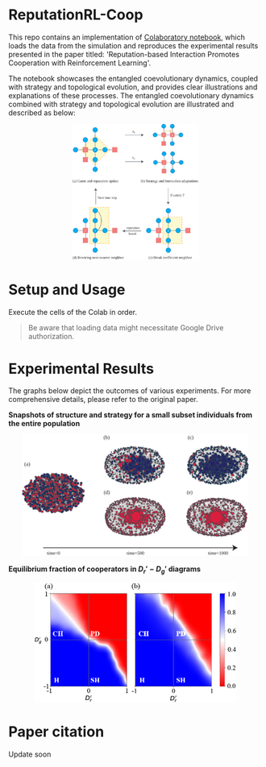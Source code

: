 # ReputationRL-Coop
This repo contains an implementation of [Colaboratory notebook](https://colab.research.google.com/github/itstyren/reputationRL-coop/blob/main/reputationRL_coop_figures.ipynb), which loads the data from the simulation and reproduces the experimental results presented in the paper titled: 'Reputation-based Interaction Promotes Cooperation with Reinforcement Learning'.

The notebook showcases the entangled coevolutionary dynamics, coupled with strategy and topological evolution, and provides clear illustrations and explanations of these processes. The entangled coevolutionary dynamics combined with strategy and topological evolution are illustrated and described as below:

<p align="center">
<img src="./images/model_description.svg" alt="The coevolutionary dynamic of strategy and topology through reputation-based interaction."  width="250" alt>
</p>




# Setup and Usage
Execute the cells of the Colab in order. 
> Be aware that loading data might necessitate Google Drive authorization.


# Experimental Results
The graphs below depict the outcomes of various experiments. For more comprehensive details, please refer to the original paper.

**Snapshots of structure and strategy for a small subset individuals from the entire  population**

<p align="center">
<img src="./images/strategy_distribution_graph.svg"  width="450" alt>
</p>

**Equilibrium fraction of cooperators in $D_r'-D_g'$ diagrams**
<p align="center">
<img src="./images/universal_dilemma_heatmap.png"  width="400" alt>
</p>


# Paper citation
Update soon